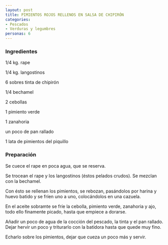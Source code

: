 ```yaml
---
layout: post
title: PIMIENTOS ROJOS RELLENOS EN SALSA DE CHIPIRÓN
categories:
- Pescados
- Verduras y legumbres
personas: 6 
---
```

<h3>Ingredientes</h3>
1/4 kg. rape

1/4 kg. langostinos

6 sobres tinta de chipirón

1/4 bechamel

2 cebollas

1 pimiento verde

1 zanahoria

un poco de pan rallado

1 lata de pimientos del piquillo

<h3>Preparación</h3>
Se cuece el rape en poca agua, que se reserva.

Se trocean el rape y los langostinos (éstos pelados crudos). Se mezclan con la bechamel.

Con ésto se rellenan los pimientos, se rebozan, pasándolos por harina y huevo batido y se fríen uno a uno, colocándolos en una cazuela.

En el aceite sobramte se fríe la cebolla, pimiento verde, zanahoria y ajo, todo ello finamente picado, hasta que empiece a dorarse.

Añadir un poco de agua de la cocción del pescado, la tinta y el pan rallado. Dejar hervir un poco y triturarlo con la batidora hasta que quede muy fino.

Echarlo sobre los pimientos, dejar que cueza un poco más y servir.

